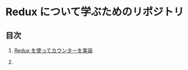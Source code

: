 # Redux について学ぶためのリポジトリ

## 目次

1. [Redux を使ってカウンターを実装](https://github.com/sae-github/redux-resson/tree/master/counter)

2.

